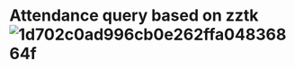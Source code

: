 # Attendance query based on zztk![1d702c0ad996cb0e262ffa04836864f](https://user-images.githubusercontent.com/63699905/217776104-14bba0ab-1049-479c-854e-0c82ae632274.jpg)
